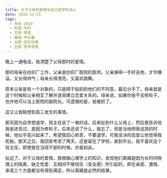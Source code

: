 ```yaml
---
title: 关于父母的爱情与自己退学的决心
date: 2019-12-21
tags:
  - 年份-2019
  - 阶段-专科
  - 文体-随笔
  - 篇幅-中长篇
  - 主题-回忆往事
  - 主题-思考感悟
---
```


晚上一通电话，我清楚了父母那时的爱情。

那时母亲在纺织厂工作，父亲是纺织厂医院的医师。父亲弹得一手好吉他，才华横溢，又长得帅气；母亲长得漂亮，又喜欢跳舞。

原本父亲是有一个对象的，只是碍于姑奶奶他们的不同意，最后分手了。母亲就是这个时候和父亲相互了解并逐渐建立恋爱关系的。母亲说，如果你爸不去修轮子，也许他可以当上医院的副院长。可遗憾的是，爸被抓了。

这又让我联想到高三发生的事情。

那天因为自学想退学，班主任说了一堆的话，后来扯到什么父母上，然后我告诉他我爸进去过，是因为修轮子。后来还说了什么，我忘了，但是当他把我说哭的时候，他似乎高兴起来了，希望我回心转意，不要退学。可我坚决的态度让他觉得我死板。那天之后，我回家考虑了两天，还是留在了学校，直到毕业。我不喜欢这个班主任，即使是在当班干部的时候，亦是如此。

扯远了。对于父母的爱情，我根据心理学上的知识，发现他们离婚是因为长时间物理上的隔离、缺乏性爱、互相间不够信任（安全感）所引起的，即在亲密、激情、承诺三个方面都没有得到满足，所以离婚是必然的结果。
